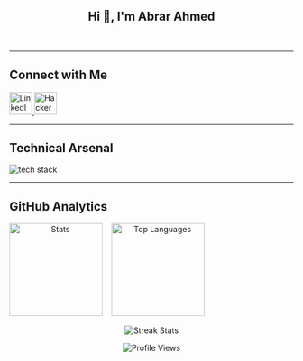 <h2 align="center">Hi 👋, I'm Abrar Ahmed</h2>

<div>&nbsp;</div>

---

## Connect with Me
<p align="left">
  <a href="https://linkedin.com/in/abrar2030" target="_blank">
    <img src="https://skillicons.dev/icons?i=linkedin" alt="LinkedIn" height="40"/>
  </a>
  <a href="https://www.hackerrank.com/abrar2030" target="_blank">
    <img src="https://skillicons.dev/icons?i=hackerrank" alt="HackerRank" height="40"/>
  </a>
</p>

---

## Technical Arsenal
<p align="left">
  <img src="https://skillicons.dev/icons?i=java,python,js,ts,spring,dotnet,angular,react,aws,gcp,kubernetes,docker,terraform,jenkins,githubactions,ansible,git,nodejs,bootstrap,figma" alt="tech stack" />
</p>

---

## GitHub Analytics
<div align="center">
  <div style="display: flex; gap: 1rem;">
    <img src="https://github-readme-stats.vercel.app/api?username=abrar2030&show_icons=true&theme=dark&count_private=true&include_all_commits=true" alt="Stats" height="165"/>
    <img src="https://github-readme-stats.vercel.app/api/top-langs/?username=abrar2030&layout=compact&theme=dark&langs_count=8" alt="Top Languages" height="165"/>
  </div>
  
  <br>
  
  <img src="https://github-readme-streak-stats.herokuapp.com/?user=abrar2030&theme=dark" alt="Streak Stats" />
  
  <br>
  
  ![Profile Views](https://komarev.com/ghpvc/?username=abrar2030&color=blue&label=PROFILE+VIEWS&style=flat)
</div>
